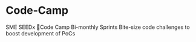 # Code-Camp
SME SEEDx Code Camp
Bi-monthly Sprints
Bite-size code challenges to boost development of PoCs